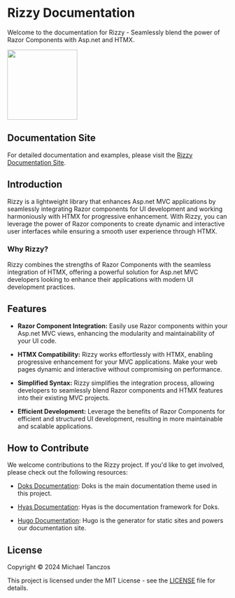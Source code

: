# Rizzy Documentation

Welcome to the documentation for Rizzy - Seamlessly blend the power of Razor Components with Asp.net and HTMX.

<img src="https://jalexsocial.github.io/rizzy.docs/images/rizzy-logo.png" height="160px"/>

## Documentation Site

For detailed documentation and examples, please visit the [Rizzy Documentation Site](https://jalexsocial.github.io/rizzy.docs/).

## Introduction

Rizzy is a lightweight library that enhances Asp.net MVC applications by seamlessly integrating Razor components for UI development and working harmoniously with HTMX for progressive enhancement. With Rizzy, you can leverage the power of Razor components to create dynamic and interactive user interfaces while ensuring a smooth user experience through HTMX.

### Why Rizzy?

Rizzy combines the strengths of Razor Components with the seamless integration of HTMX, offering a powerful solution for Asp.net MVC developers looking to enhance their applications with modern UI development practices.

## Features

- **Razor Component Integration:** Easily use Razor components within your Asp.net MVC views, enhancing the modularity and maintainability of your UI code.

- **HTMX Compatibility:** Rizzy works effortlessly with HTMX, enabling progressive enhancement for your MVC applications. Make your web pages dynamic and interactive without compromising on performance.

- **Simplified Syntax:** Rizzy simplifies the integration process, allowing developers to seamlessly blend Razor components and HTMX features into their existing MVC projects.

- **Efficient Development:** Leverage the benefits of Razor Components for efficient and structured UI development, resulting in more maintainable and scalable applications.

## How to Contribute

We welcome contributions to the Rizzy project. If you'd like to get involved, please check out the following resources:

- [Doks Documentation](https://getdoks.org/docs/start-here/getting-started/): Doks is the main documentation theme used in this project.

- [Hyas Documentation](https://docs.gethyas.com/getting-started/): Hyas is the documentation framework for Doks.

- [Hugo Documentation](https://gohugo.io/documentation/): Hugo is the generator for static sites and powers our documentation site.

## License

Copyright © 2024 Michael Tanczos

This project is licensed under the MIT License - see the [LICENSE](LICENSE) file for details.
